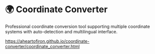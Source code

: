 # 🌍 Coordinate Converter

Professional coordinate conversion tool supporting multiple coordinate systems with auto-detection and multilingual interface.


https://aheartofiron.github.io/coordinate-converter/coordinate_converter.html
